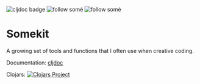 ![cljdoc badge](https://cljdoc.org/badge/org.clojars.some/somekit)
![follow somé](https://img.shields.io/twitter/follow/sam___tsao?label=Follow%20Som%C3%A9&style=social)
![follow somé](https://img.shields.io/mastodon/follow/108081337658437769?domain=https%3A%2F%2Fqueer.party%2F&label=Follow%20Som%C3%A9&style=social)

# Somekit

A growing set of tools and functions that I often use when creative coding. 

Documentation: [cljdoc](https://cljdoc.org/d/org.clojars.some/somekit)

Clojars: [![Clojars Project](https://img.shields.io/clojars/v/org.clojars.some/somekit.svg?include_prereleases)](https://clojars.org/org.clojars.some/somekit)
